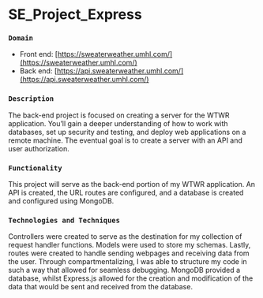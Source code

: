 # SE_Project_Express

### `Domain`

- Front end: [https://sweaterweather.umhl.com/](https://sweaterweather.umhl.com/)
- Back end: [https://api.sweaterweather.umhl.com/](https://api.sweaterweather.umhl.com/)

### `Description`

The back-end project is focused on creating a server for the WTWR application. You’ll gain a deeper understanding of how to work with databases, set up security and testing, and deploy web applications on a remote machine. The eventual goal is to create a server with an API and user authorization.

### `Functionality`

This project will serve as the back-end portion of my WTWR application. An API is created, the URL routes are configured, and a database is created and configured using MongoDB.

### `Technologies and Techniques`

Controllers were created to serve as the destination for my collection of request handler functions. Models were used to store my schemas. Lastly, routes were created to handle sending webpages and receiving data from the user. Through compartmentalizing, I was able to structure my code in such a way that allowed for seamless debugging. MongoDB provided a database, whilst Express.js allowed for the creation and modification of the data that would be sent and received from the database.
